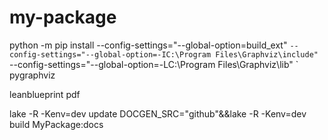 # my-package


python -m pip install --config-settings="--global-option=build_ext" `
                      --config-settings="--global-option=-IC:\Program Files\Graphviz\include" `
                      --config-settings="--global-option=-LC:\Program Files\Graphviz\lib" `
                      pygraphviz

                      

leanblueprint pdf

lake -R -Kenv=dev update
DOCGEN_SRC="github"&&lake -R -Kenv=dev build MyPackage:docs